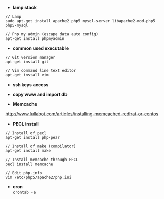 * **lamp stack**

```
// Lamp    
sudo apt-get install apache2 php5 mysql-server libapache2-mod-php5 php5-mysql

// Php my admin (escape data auto config)   
apt-get install phpmyadmin
```
* **common used executable**

```
// Git version manager
apt-get install git 

// Vim command line text editor
apt-get install vim 
```

* **ssh keys access**

* **copy www and import db**

* **Memcache**

http://www.lullabot.com/articles/installing-memcached-redhat-or-centos

* **PECL install**   

```
// Install of pecl
apt-get install php-pear

// Install of make (compilator)
apt-get install make

// Install memcache through PECL
pecl install memcache

// Edit php.info 
vim /etc/php5/apache2/php.ini
```

* **cron**   
```crontab -e```